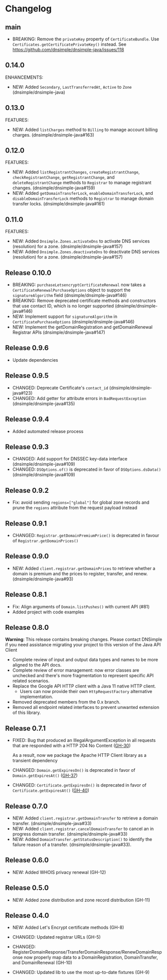 # Changelog

## main

- BREAKING: Remove the `privateKey` property of `CertificateBundle`. Use `Certificates.getCertificatePrivateKey()` instead. See https://github.com/dnsimple/dnsimple-java/issues/118 

## 0.14.0

ENHANCEMENTS:

- NEW: Added `Secondary`, `LastTransferredAt`, `Active` to `Zone` (dnsimple/dnsimple-java)

## 0.13.0

FEATURES:

- NEW: Added `listCharges` method to `Billing` to manage account billing charges. (dnsimple/dnsimple-java#163)

## 0.12.0

FEATURES:

- NEW: Added `listRegistrantChanges`, `createRegistrantChange`, `checkRegistrantChange`, `getRegistrantChange`, and `deleteRegistrantChange` methods to `Registrar` to manage registrant changes. (dnsimple/dnsimple-java#159)
- NEW: Added `getDomainTransferLock`, `enableDomainTransferLock`, and `disableDomainTransferLock` methods to `Registrar` to manage domain transfer locks. (dnsimple/dnsimple-java#161)

## 0.11.0

FEATURES:

- NEW: Added `Dnsimple.Zones.activateDns` to activate DNS services (resolution) for a zone. (dnsimple/dnsimple-java#157)
- NEW: Added `Dnsimple.Zones.deactivateDns` to deactivate DNS services (resolution) for a zone. (dnsimple/dnsimple-java#157)

## Release 0.10.0

- BREAKING: `purchaseLetsencryptCertificateRenewal` now takes a `CertificateRenewalPurchaseOptions` object to support the `signatureAlgorithm` field (dnsimple/dnsimple-java#146)
- BREAKING: Remove deprecated certificate methods and constructors that use contact ID, which is no longer supported (dnsimple/dnsimple-java#146)
- NEW: Implement support for `signatureAlgorithm` in `CertificatePurchaseOptions` (dnsimple/dnsimple-java#146)
- NEW: Implement the getDomainRegistration and getDomainRenewal Registrar APIs (dnsimple/dnsimple-java#147)

## Release 0.9.6

- Update dependencies

## Release 0.9.5

- CHANGED: Deprecate Certificate's `contact_id` (dnsimple/dnsimple-java#123)
- CHANGED: Add getter for attribute errors in `BadRequestException` (dnsimple/dnsimple-java#135)

## Release 0.9.4

- Added automated release process

## Release 0.9.3

- CHANGED: Add support for DNSSEC key-data interface (dnsimple/dnsimple-java#109)
- CHANGED: `DSOptions.of()` is deprecated in favor of `DSOptions.dsData()` (dnsimple/dnsimple-java#109)

## Release 0.9.2

- Fix: avoid sending `regions=["global"]` for global zone records and prune the `regions` attribute from the request payload instead

## Release 0.9.1

- CHANGED: `Registrar.getDomainPremiumPrice()` is deprecated in favour of `Registrar.getDomainPrices()`

## Release 0.9.0

- NEW: Added `client.registrar.getDomainPrices` to retrieve whether a domain is premium and the prices to register, transfer, and renew. (dnsimple/dnsimple-java#93)

## Release 0.8.1

- Fix: Align arguments of `Domain.listPushes()` with current API (#81)
- Added project with code examples

## Release 0.8.0

**Warning**: This release contains breaking changes. Please contact DNSimple if you need assistance migrating your project to this version of the Java API Client

- Complete review of input and output data types and names to be more aligned to the API docs.
- Complete review of error management: now error classes are unchecked and there's more fragmentation to represent specific API related scenarios.
- Replace the Google API HTTP client with a Java 11 native HTTP client.
  - Users can now provide their own `HttpRequestFactory` alternative implementation.
- Removed deprecated members from the 0.x branch.
- Removed all endpoint related interfaces to prevent unwanted extension of this library.

## Release 0.7.1

- FIXED: Bug that produced an IllegalArgumentException in all requests that are responded with a HTTP 204 No Content ([GH-30](https://github.com/dnsimple/dnsimple-java/pull/30))

  As a result, now we package the Apache HTTP Client library as a transient dependency

- CHANGED: `Domain.getExpiresOn()` is deprecated in favor of `Domain.getExpiresAt()` ([GH-37](https://github.com/dnsimple/dnsimple-java/pull/37))
- CHANGED: `Certificate.getExpiresOn()` is deprecated in favor of `Certificate.getExpiresAt()` ([GH-40](https://github.com/dnsimple/dnsimple-java/pull/40))

## Release 0.7.0

- NEW: Added `client.registrar.getDomainTransfer` to retrieve a domain transfer. (dnsimple/dnsimple-java#33)
- NEW: Added `client.registrar.cancelDomainTransfer` to cancel an in progress domain transfer. (dnsimple/dnsimple-java#33)
- NEW: Added `DomainTransfer.getStatusDescription()` to identify the failure reason of a transfer. (dnsimple/dnsimple-java#33).

## Release 0.6.0

- NEW: Added WHOIS privacy renewal (GH-12)

## Release 0.5.0

- NEW: Added zone distribution and zone record distribution (GH-11)

## Release 0.4.0

- NEW: Added Let's Encrypt certificate methods (GH-8)

- CHANGED: Updated registrar URLs (GH-5)
- CHANGED: RegisterDomainResponse/TransferDomainResponse/RenewDomainResponse now properly map data to a DomainRegistration, DomainTransfer, and DomainRenewal (GH-10)
- CHANGED: Updated lib to use the most up-to-date fixtures (GH-9)
